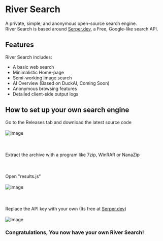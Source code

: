 # River Search
A private, simple, and anonymous open-source search engine.  
River Search is based around [Serper.dev](https://serper.dev/), a Free, Google-like search API.  

## Features
River Search includes:
* A basic web search
* Minimalistic Home-page
* Semi-working Image search
* AI Overview (Based on DuckAI, Coming Soon)
* Anonymous browsing features
* Detailed client-side output logs

## How to set up your own search engine
Go to the Releases tab and download the latest source code<br>
<br>
![Image](https://github.com/user-attachments/assets/174d3b60-738a-46d3-ae50-a22dce26385b)<br>
<br>
<br>
<br>
Extract the archive with a program like 7zip, WinRAR or NanaZip<br>
<br>
<br>
<br>
Open "results.js"<br>
<br>
![Image](https://github.com/user-attachments/assets/c5d10603-3d13-4e39-84e7-2692c3442f36)<br>
<br>
<br>
<br>
Replace the API key with your own (Its free at [Serper.dev](https://serper.dev/))<br>
<br>
![Image](https://github.com/user-attachments/assets/6bacefec-c02a-44ae-acf8-7021f5424d22)<br>
### Congratulations, You now have your own River Search!
